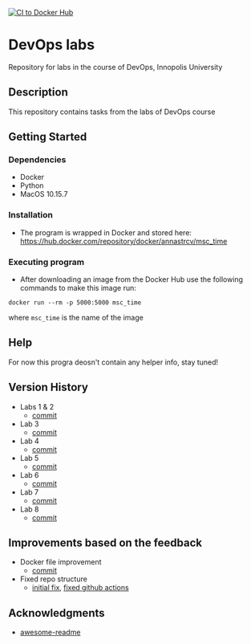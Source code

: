 [![CI to Docker Hub](https://github.com/annastrcv/devops/actions/workflows/main.yml/badge.svg?branch=main)](https://github.com/annastrcv/devops/actions/workflows/main.yml)

# DevOps labs

Repository for labs in the course of DevOps, Innopolis University

## Description

This repository contains tasks from the labs of DevOps course

## Getting Started

### Dependencies

* Docker
* Python
* MacOS 10.15.7

### Installation

* The program is wrapped in Docker and stored here: https://hub.docker.com/repository/docker/annastrcv/msc_time

### Executing program

* After downloading an image from the Docker Hub use the following commands to make this image run:

```
docker run --rm -p 5000:5000 msc_time
```
where `msc_time` is the name of the image

## Help

For now this progra deosn't contain any helper info, stay tuned!


## Version History

* Labs 1 & 2
    * [commit](https://github.com/annastrcv/devops/commit/494f3f882192fd7bc723f249739fe5333a84c0f4) 
* Lab 3
    * [commit](https://github.com/annastrcv/devops/commit/60706549dcb8c6e6efa280e0a3c8b5971785d15f) 
* Lab 4
  * [commit](https://github.com/annastrcv/devops/commit/1ee217120d2a165350527c2e0726ea1131dac746)
* Lab 5
  * [commit](https://github.com/annastrcv/devops/commit/872bf387c182b8bce5f24ee6b86fbc8bd8f659ed) 
* Lab 6
  * [commit](https://github.com/annastrcv/devops/commit/102548586fb45f072bee304d882e2ce25a6080a0) 
* Lab 7
  * [commit]()
* Lab 8
  * [commit]()

## Improvements based on the feedback

* Docker file improvement
  * [commit](https://github.com/annastrcv/devops/commit/7317baa1e3810d460ad7a82b99763c23952cfd96)
* Fixed repo structure
  * [initial fix](https://github.com/annastrcv/devops/commit/b763e1ed9df2cf11b5f4995505f71b09cf8ef0a5),
  [fixed github actions](https://github.com/annastrcv/devops/commit/b763e1ed9df2cf11b5f4995505f71b09cf8ef0a5)


## Acknowledgments

* [awesome-readme](https://github.com/matiassingers/awesome-readme)

